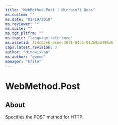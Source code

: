 ```yaml
---
title: "WebMethod.Post | Microsoft Docs"
ms.custom: ""
ms.date: "01/19/2018"
ms.reviewer: ""
ms.suite: ""
ms.tgt_pltfrm: ""
ms.topic: "language-reference"
ms.assetid: f14c07eb-0cee-48f1-84c5-91db9b0498d6
caps.latest.revision: 3
author: "Minewiskan"
ms.author: "owend"
manager: "kfile"
---
```

# WebMethod.Post
## About  
Specifies the POST method for HTTP.  
